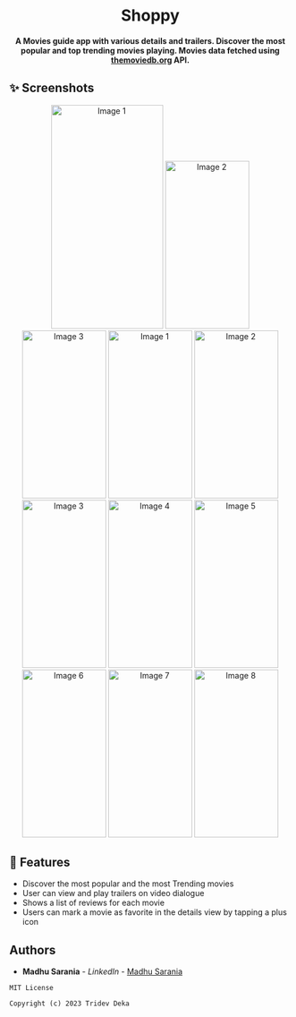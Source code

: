 
<h1 align="center">Shoppy</h1>
<h4 align="center">
	A Movies guide app with various details and trailers. Discover the most popular and top trending movies playing. Movies data fetched using <a href="https://www.themoviedb.org/">themoviedb.org</a> API.
</h4>

  


## ✨ Screenshots

<p align="center">
  <img src="https://github.com/user-attachments/assets/68481a22-69bc-4e2e-8c24-cf0af3d716ff" width="200" height="400" alt="Image 1">
  <img src="https://github.com/user-attachments/assets/38a441bd-db42-4674-bb08-e48d2a4dc890" width="150" height="300" alt="Image 2">
  <img src="https://github.com/user-attachments/assets/7688c835-5b60-4108-a4cb-0722bd57839c" width="150" height="300" alt="Image 3">
  <img src="https://github.com/user-attachments/assets/88359ac4-6a35-457b-aea5-3e2670c9b1e4" width="150" height="300" alt="Image 1">
  <img src="https://github.com/user-attachments/assets/defc3760-8bb9-4d56-b9bf-5233f1573255" width="150" height="300" alt="Image 2">
  <img src="https://github.com/user-attachments/assets/45128933-c0f2-46ed-b7c4-a1471ca7d51b" width="150" height="300" alt="Image 3">
  <img src="https://github.com/user-attachments/assets/76e9da4f-f88c-444e-9d35-324975f9c844" width="150" height="300" alt="Image 4">
  <img src="https://github.com/user-attachments/assets/0b92bbc4-d2c0-44cc-9c8d-05e8b5fe2559" width="150" height="300" alt="Image 5">
  <img src="https://github.com/user-attachments/assets/e2047a32-30e6-488b-97fd-e8a840e22633" width="150" height="300" alt="Image 6">
  <img src="https://github.com/user-attachments/assets/d438ee9d-32ff-47fd-ac78-8d03e339cd49" width="150" height="300" alt="Image 7">
  <img src="https://github.com/user-attachments/assets/0647ee15-2bab-4b74-be42-ea6d7953da4f" width="150" height="300" alt="Image 8">

</p>


## 🌟 Features
*   Discover the most popular and the most Trending movies
*   User can view and play trailers on video dialogue
*   Shows a list of reviews for each movie
*   Users can mark a movie as favorite in the details view by tapping a plus icon 




## Authors

* **Madhu Sarania** - *LinkedIn* - [Madhu Sarania](https://www.linkedin.com/in/madhusarania)

```
MIT License

Copyright (c) 2023 Tridev Deka
```

















